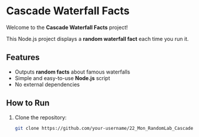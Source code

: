 # Cascade Waterfall Facts

Welcome to the **Cascade Waterfall Facts** project!

This Node.js project displays a **random waterfall fact** each time you run it.

## Features
- Outputs **random facts** about famous waterfalls
- Simple and easy-to-use **Node.js** script
- No external dependencies

## How to Run

1. Clone the repository:
   ```bash
   git clone https://github.com/your-username/22_Mon_RandomLab_Cascade.git
